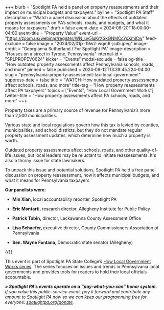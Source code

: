 +++
blurb = "Spotlight PA held a panel on property reassessments and their impact on municipal budgets and taxpayers."
byline = "Spotlight PA Staff"
description = "Watch a panel discussion about the effects of outdated property assessments on PA’s schools, roads, and budgets, and what it means for taxpayers."
draft = false
event-date = 2024-06-20T18:00:00-04:00
event-title = "Property Value"
event-url = "https://zoom.us/webinar/register/WN_uy5luKrXSkGNMCcYsXmlCw"
feed-exclude = false
image = "2024/02/01jx-19w2-wqm6-jsd5.jpeg"
image-credit = "Georgianna Sutherland / For Spotlight PA"
image-description = "Houses on a street in Tyrone, Pennsylvania"
internal-id = "SPLPROPEV0624"
kicker = "Events"
modal-exclude = false
og-title = "How outdated property assessments affect Pennsylvania schools, roads, and more"
pinned = false
published = 2024-06-12T13:39:45.224-04:00
slug = "pennsylvania-property-assessment-tax-local-government"
suppress-date = false
title = "WATCH: How outdated property assessments affect schools, roads, and more"
title-tag = "How property reassessments affect PA taxpayers"
topics = ["Events", "How Local Government Works"]
twitter-title = "How property assessments affect PA schools, roads, and more"
+++

Property taxes are a primary source of revenue for Pennsylvania’s more than 2,500 municipalities.

Various state and local regulations govern how this tax is levied by counties, municipalities, and school districts, but they do not mandate regular property assessment updates, which determine how much a property is worth.

Outdated property assessments affect schools, roads, and other quality-of-life issues, but local leaders may be reluctant to initiate reassessments. It&#39;s also a thorny issue for state lawmakers.

To unpack this issue and potential solutions, Spotlight PA held a free panel discussion on property reassessment, how it affects municipal budgets, and what it means for Pennsylvania taxpayers.

<strong>Our panelists were:</strong>

- <strong>Min Xian, </strong>local accountability reporter, Spotlight PA

- <strong>Eric Montarti,</strong> research director, Allegheny Institute for Public Policy

- <strong>Patrick Tobin,</strong> director, Lackawanna County Assessment Office

- <strong>Lisa Schaefer, </strong>executive director, County Commissioners Association of Pennsylvania

- <strong>Sen. Wayne Fontana</strong>, Democratic state senator (Allegheny)

{{<youtube id="tmqtP3xZDOo" loading="lazy">}}

This event is part of Spotlight PA State College’s <a href="https://www.spotlightpa.org/topics/how-local-government-works/">How Local Government Works series</a>. The series focuses on issues and trends in Pennsylvania local governments and provides tools for readers to hold their local officials accountable.

<strong><em>» Spotlight PA’s events operate on a “pay-what-you-can” honor system.</em></strong><em> If you value this public-service event, pay it forward and contribute any amount to Spotlight PA now so we can keep our programming free for everyone: </em><a href="http://spotlightpa.org/donate"><em>spotlightpa.org/donate</em></a><em>.</em>


